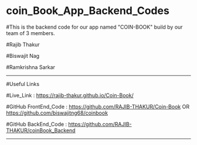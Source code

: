﻿# coin_Book_App_Backend_Codes

#This is the backend code for our app named "COIN-BOOK" build by our team of 3 members.

#Rajib Thakur

#Biswajit Nag

#Ramkrishna Sarkar

--------------------------------------------------------------------------------------------------

#Useful Links

#Live_Link : https://rajib-thakur.github.io/Coin-Book/

#GitHub FrontEnd_Code : https://github.com/RAJIB-THAKUR/Coin-Book   OR    https://github.com/biswajitng68/coinbook 

#GitHub BackEnd_Code : https://github.com/RAJIB-THAKUR/coinBook_Backend

--------------------------------------------------------------------------------------------------

